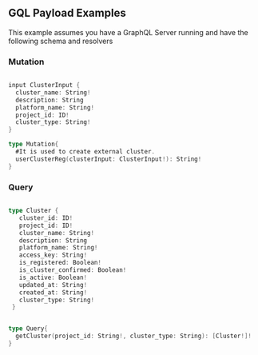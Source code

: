 ## GQL Payload Examples

This example assumes you have a GraphQL Server running and have the following schema and resolvers

### Mutation

```go

input ClusterInput {
  cluster_name: String!
  description: String
  platform_name: String!
  project_id: ID!
  cluster_type: String!
}

type Mutation{
  #It is used to create external cluster.
  userClusterReg(clusterInput: ClusterInput!): String!
}
```

### Query 

```go

type Cluster {
   cluster_id: ID!
   project_id: ID!
   cluster_name: String!
   description: String
   platform_name: String!
   access_key: String!
   is_registered: Boolean!
   is_cluster_confirmed: Boolean!
   is_active: Boolean!
   updated_at: String!
   created_at: String!
   cluster_type: String!
 }


type Query{  
  getCluster(project_id: String!, cluster_type: String): [Cluster!]!
}
```
